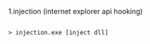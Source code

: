 
1.injection (internet explorer api hooking)

<pre>
<code>
> injection.exe [inject dll]
</code>
</pre>
